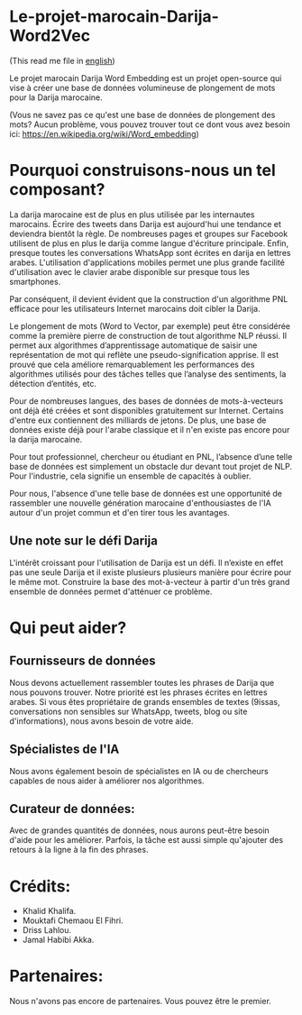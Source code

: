 # Le-projet-marocain-Darija-Word2Vec 
(This read me file in [english](https://github.com/KLiFF2606/The-Moroccan-Darija-Word2Vec-Project/blob/master/README.md))

Le projet marocain Darija Word Embedding est un projet open-source qui vise à créer une base de données volumineuse de plongement de mots pour la Darija marocaine.

(Vous ne savez pas ce qu'est une base de données de plongement des mots? Aucun problème, vous pouvez trouver tout ce dont vous avez besoin ici: https://en.wikipedia.org/wiki/Word_embedding)

# Pourquoi construisons-nous un tel composant?
La darija marocaine est de plus en plus utilisée par les internautes marocains. 
Écrire des tweets dans Darija est aujourd'hui une tendance et deviendra bientôt la règle. 
De nombreuses pages et groupes sur Facebook utilisent de plus en plus le darija comme langue d'écriture principale. 
Enfin, presque toutes les conversations WhatsApp sont écrites en darija en lettres arabes.
L'utilisation d'applications mobiles permet une plus grande facilité d'utilisation avec le clavier arabe disponible sur presque tous les smartphones.

Par conséquent, il devient évident que la construction d'un algorithme PNL efficace pour les utilisateurs Internet marocains doit cibler la Darija.

Le plongement de mots (Word to Vector, par exemple) peut être considérée comme la première pierre de construction de tout algorithme NLP réussi.
Il permet aux algorithmes d’apprentissage automatique de saisir une représentation de mot qui reflète une pseudo-signification apprise. 
Il est prouvé que cela améliore remarquablement les performances des algorithmes utilisés pour des tâches telles que l’analyse des sentiments, la détection d’entités, etc.

Pour de nombreuses langues, des bases de données de mots-à-vecteurs ont déjà été créées et sont disponibles gratuitement sur Internet. 
Certains d'entre eux contiennent des milliards de jetons. 
De plus, une base de données existe déjà pour l'arabe classique et il n'en existe pas encore pour la darija marocaine.

Pour tout professionnel, chercheur ou étudiant en PNL, l’absence d’une telle base de données est simplement un obstacle dur devant tout projet de NLP. 
Pour l'industrie, cela signifie un ensemble de capacités à oublier.

Pour nous, l'absence d'une telle base de données est une opportunité de rassembler une nouvelle génération marocaine d'enthousiastes de l'IA autour d'un projet commun et d'en tirer tous les avantages.

## Une note sur le défi Darija
L'intérêt croissant pour l'utilisation de Darija est un défi. Il n’existe en effet pas une seule Darija et il existe plusieurs plusieurs manière pour écrire pour le même mot. Construire la base des mot-à-vecteur à partir d'un très grand ensemble de données permet d'atténuer ce problème.

# Qui peut aider?
## Fournisseurs de données
Nous devons actuellement rassembler toutes les phrases de Darija que nous pouvons trouver. 
Notre priorité est les phrases écrites en lettres arabes. Si vous êtes propriétaire de grands ensembles de textes (9issas, conversations non sensibles sur WhatsApp, tweets, blog ou site d'informations), nous avons besoin de votre aide.

## Spécialistes de l'IA
Nous avons également besoin de spécialistes en IA ou de chercheurs capables de nous aider à améliorer nos algorithmes.

## Curateur de données:
Avec de grandes quantités de données, nous aurons peut-être besoin d'aide pour les améliorer. Parfois, la tâche est aussi simple qu'ajouter des retours à la ligne à la fin des phrases.

# Crédits:
- Khalid Khalifa.
- Mouktafi Chemaou El Fihri.
- Driss Lahlou.
- Jamal Habibi Akka.

# Partenaires:
Nous n'avons pas encore de partenaires. Vous pouvez être le premier.

